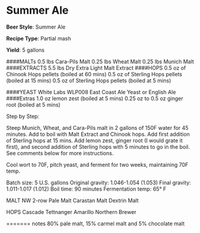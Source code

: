 Summer Ale
====================

**Beer Style**:	Summer Ale

**Recipe Type**:	Partial mash

**Yield**:	5 gallons

####MALTs
0.5 lbs Cara-Pils Malt
0.25 lbs Wheat Malt
0.25 lbs Munich Malt
####EXTRACTS
5.5 lbs Dry Extra Light Malt Extract
####HOPS
0.5 oz of Chinook Hops pellets (boiled at 60 mins)
0.5 oz of Sterling Hops pellets (boiled at 15 mins)
0.5 oz of Sterling Hops pellets (boiled at 5 mins)

####YEAST
White Labs WLP008 East Coast Ale Yeast
or English Ale
####Extras
1.0 oz lemon zest (boiled at 5 mins)
0.25 oz to 0.5 oz ginger root (boiled at 5 mins)




Step by Step:

Steep Munich, Wheat, and Cara-Pils malt in 2 gallons of 150F water for 45 minutes. Add to boil with Malt Extract and Chinook hops. Add first addition of Sterling hops at 15 mins. Add lemon zest, ginger root (I would grate it first), and second addition of Sterling hops with 5 minutes to go in the boil.  See comments below for more instructions.

Cool wort to 70F, pitch yeast, and ferment for two weeks, maintaining 70F temp.


Batch size:	5 U.S. gallons
Original gravity:	1.046-1.054 (1.053)
Final gravity:	1.011-1.017 (1.012)
Boil time:	90 minutes
Fermentation temp:	65° F


MALT
NW 2-row Pale Malt
Carastan Malt
Dextrin Malt

HOPS
Cascade
Tettnanger
Amarillo
Northern Brewer

======= notes
80% pale malt, 15% carmel malt and 5% chocolate malt